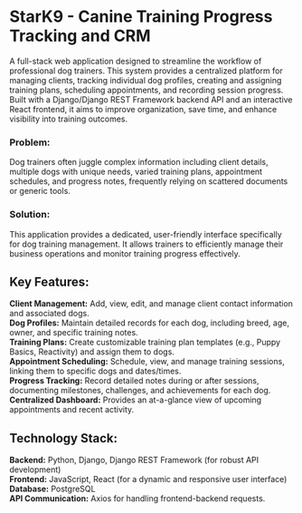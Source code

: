 # StarK9 - Canine Training Progress Tracking and CRM
A full-stack web application designed to streamline the workflow of professional dog trainers. This system provides a centralized platform for managing clients, tracking individual dog profiles, creating and assigning training plans, scheduling appointments, and recording session progress. Built with a Django/Django REST Framework backend API and an interactive React frontend, it aims to improve organization, save time, and enhance visibility into training outcomes.

### Problem: 
Dog trainers often juggle complex information including client details, multiple dogs with unique needs, varied training plans, appointment schedules, and progress notes, frequently relying on scattered documents or generic tools.
### Solution: 
This application provides a dedicated, user-friendly interface specifically for dog training management. It allows trainers to efficiently manage their business operations and monitor training progress effectively.

## Key Features:

**Client Management:** Add, view, edit, and manage client contact information and associated dogs.\
**Dog Profiles:** Maintain detailed records for each dog, including breed, age, owner, and specific training notes.\
**Training Plans:** Create customizable training plan templates (e.g., Puppy Basics, Reactivity) and assign them to dogs.\
**Appointment Scheduling:** Schedule, view, and manage training sessions, linking them to specific dogs and dates/times.\
**Progress Tracking:** Record detailed notes during or after sessions, documenting milestones, challenges, and achievements for each dog.\
**Centralized Dashboard:** Provides an at-a-glance view of upcoming appointments and recent activity.

## Technology Stack:

**Backend:** Python, Django, Django REST Framework (for robust API development)\
**Frontend:** JavaScript, React (for a dynamic and responsive user interface)\
**Database:** PostgreSQL\
**API Communication:** Axios for handling frontend-backend requests.
